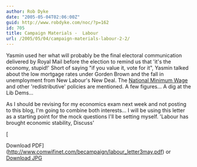 ```yaml
---
author: Rob Dyke
date: "2005-05-04T02:06:00Z"
guid: http://www.robdyke.com/noc/?p=162
id: 705
title: Campaign Materials -  Labour
url: /2005/05/04/campaign-materials-labour-2-2/
---
```

Yasmin used her what will probably be the final electoral communication delivered by Royal Mail before the election to remind us that 'it's the economy, stupid!' Short of saying "if you value it, vote for it", Yasmin talked about the low mortgage rates under Gorden Brown and the fall in unemployment from New Labour's New Deal. The [National Minimum Wage](http://www.direct.gov.uk/Topics/Employment/Employees/RightsAtWork/RightsAtWorkArticle/fs/en?CONTENT_ID=4018234&chk=xYDzG9) and other 'redistributive' policies are mentioned. A few figures... A dig at the Lib Dems...

As I should be revising for my economics exam next week and not posting to this blog, I'm going to combine both interests... I will be using this letter as a starting point for the mock questions I'll be setting myself. 'Labour has brought economic stability, Discuss'
  
[
  
Download PDF](http://www.comwifinet.com/becampaign/labour_letter3may.pdf) or [Download JPG](http://www.comwifinet.com/becampaign/labour_letter3may.jpg)